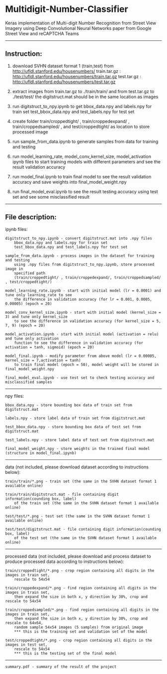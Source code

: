# Multidigit-Number-Classifier
Keras implementation of Multi-digit Number Recognition from Street View Imagery using Deep Convolutional Neural Networks paper from Google Street View and reCAPTCHA Teams

-----------------------------

Instruction:
-----------------------------
1) download SVHN dataset format 1 (train,test) from http://ufldl.stanford.edu/housenumbers/
train.tar.gz : http://ufldl.stanford.edu/housenumbers/train.tar.gz
test.tar.gz : http://ufldl.stanford.edu/housenumbers/test.tar.gz

2) extract images from train.tar.gz to ./train/train/
	and from test.tar.gz to ./test/test/
   the digitstruct.mat should be in the same location as images

3) run digitstruct_to_npy.ipynb to get 
	bbox_data.npy and labels.npy for train set
	test_bbox_data.npy and test_labels.npy for test set

4) create folder train/croppedtight/ , train/croppedexpand/ , train/croppedsampled/ ,
	and test/croppedtight/ 
	as location to store processed image

5) run sample_from_data.ipynb to generate samples from data for training and testing

6) run model_learning_rate, model_conv_kernel_size, model_activation ipynb files
	to start training models with different parameters and see the result validation accuracy

7) run model_final.ipynb to train final model to see the result validation accuracy
	and save weights into final_model_weight.npy

8) run final_model_eval.ipynb to see the result testing accuracy using test set and 
	see some misclassified result
  
-----------------------------



File description:
-----------------------------
ipynb files:

	digitstruct_to_npy.ipynb - convert digitstruct.mat into .npy files
		bbox_data.npy and labels.npy for train set
		test_bbox_data.npy and test_labels.npy for test set

	sample_from_data.ipynb - process images in the dataset for training and testing
		using .npy files from digitstruct_to_npy.ipynb, store processed image in
		specified path 
		(train/croppedtight/ , train/croppedexpand/, train/croppedsampled/ , test/croppedtight/) 
	
	model_learning_rate.ipynb - start with initial model (lr = 0.0001) and tune only learning_rate to see
		the difference in validation accuracy (for lr = 0.001, 0.0005, 0.00005) (epoch = 20)

	model_conv_kernel_size.ipynb - start with initial model (kernel_size = 3) and tune only kernel_size
		to see the difference in validation accuracy (for kernel_size = 5, 7, 9) (epoch = 20)
	
	model_activation.ipynb - start with initial model (activation = relu) and tune only activation
		function to see the difference in validation accuracy (for activation = tanh, sigmoid) (epoch = 20)
	
	model_final.ipynb - modify parameter from above model (lr = 0.00005, kernel_size = 7,activation = tanh)
		to train final model (epoch = 50), model weight will be stored in final_model_weight.npy

	final_model_eval.ipynb - use test set to check testing accuracy and misclassified samples
-----------------------------
npy files:
	
	bbox_data.npy - store bounding box data of train set from digitstruct.mat
	
	labels.npy - store label data of train set from digitstruct.mat

	test_bbox_data.npy - store bounding box data of test set from digitstruct.mat
	
	test_labels.npy - store label data of test set from digitstruct.mat
	
	final_model_weight.npy - store weights in the trained final model (structure in model_final.ipynb)
-----------------------------
data (not included, please download dataset according to instructions below):

	train/train/*.png - train set (the same in the SVHN dataset format 1 available online)

	train/train/digitstruct.mat - file containing digit information(counding box, label) 
		of the train set (the same in the SVHN dataset format 1 available online)
	
	test/test/*.png - test set (the same in the SVHN dataset format 1 available online)

	test/test/digitstruct.mat - file containing digit information(counding box, label) 
		of the test set (the same in the SVHN dataset format 1 available online)
-----------------------------
processed data (not included, please download and process dataset to produce 
		processed data according to instructions below):
	
	train/croppedtight/*.png - crop region containing all digits in the images in train set,
		rescale to 54x54
	
	train/croppedexpand/*.png - find region containing all digits in the images in train set,
		then expand the size in both x, y direction by 30%, crop and rescale to 54x54

	train/croppedsampled/*.png - find region containing all digits in the images in train set,
		then expand the size in both x, y direction by 30%, crop and rescale to 64x64, 
		random sample 54x54 images (5 samples) from original image
		*** this is the training set and validation set of the model

	test/croppedtight/*.png - crop region containing all digits in the images in test set,
		rescale to 54x54
		*** this is the testing set of the final model
 
-----------------------------
  	summary.pdf - summary of the result of the project 
